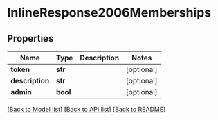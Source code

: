 # InlineResponse2006Memberships

## Properties
Name | Type | Description | Notes
------------ | ------------- | ------------- | -------------
**token** | **str** |  | [optional] 
**description** | **str** |  | [optional] 
**admin** | **bool** |  | [optional] 

[[Back to Model list]](../README.md#documentation-for-models) [[Back to API list]](../README.md#documentation-for-api-endpoints) [[Back to README]](../README.md)

